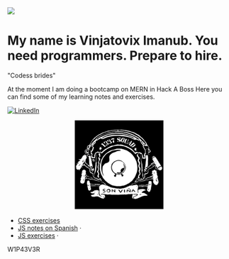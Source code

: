 <img src='https://www.codewars.com/users/vinjatovix/badges/large'/>

# My name is Vinjatovix Imanub. You need programmers. Prepare to hire.
"Codess brides"

At the moment I am doing a bootcamp on MERN in Hack A Boss
Here you can find some of my learning notes and exercises.

[![LinkedIn][linkedin-shield]][linkedin-url]

<p align="center">
  <a href="https://linktr.ee/vinjadevix">
    <img src="./img/logo.png" alt="Logo" width="200" height="200">
  </a>
  <ul>
    <li>
    <a href="https://vinjatovix.github.io/jsb07co_css_homework/">CSS exercises  </a>
    </li>
    <li>
    <a href="https://vinjatovix.github.io/js-own_notes/">JS notes on Spanish</a>
    ·</li>
    <li>
    <a href="https://vinjatovix.github.io/jsb07co_js_homework/index.html">JS exercises</a>
    ·</li>
  </ul>
</p>

W1P43V3R

[linkedin-shield]: https://img.shields.io/badge/-LinkedIn-black.svg?style=flat-square&logo=linkedin&colorB=555
[linkedin-url]: https://www.linkedin.com/in/1337sound/
